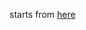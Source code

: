 starts from [here](https://www.prisma.io/docs/getting-started/setup-prisma/start-from-scratch/mongodb/connect-your-database-typescript-mongodb)